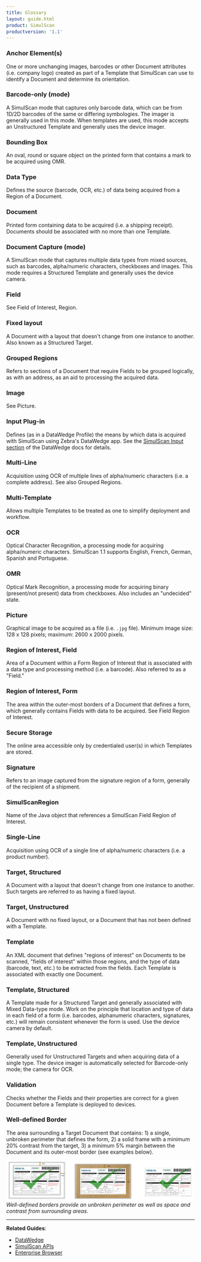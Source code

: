 ```yaml
---
title: Glossary
layout: guide.html
product: SimulScan
productversion: '1.1'
---
```


### Anchor Element(s)
One or more unchanging images, barcodes or other Document attributes (i.e. company logo) created as part of a Template that SimulScan can use to identify a Document and determine its orientation. 

### Barcode-only (mode) 
A SimulScan mode that captures only barcode data, which can be from 1D/2D barcodes of the same or differing symbologies. The imager is generally used in this mode. When templates are used, this mode accepts an Unstructured Template and generally uses the device imager.  

### Bounding Box 
An oval, round or square object on the printed form that contains a mark to be acquired using OMR. 

### Data Type 
Defines the source (barcode, OCR, etc.) of data being acquired from a Region of a Document.

### Document
Printed form containing data to be acquired (i.e. a shipping receipt). Documents should be associated with no more than one Template.

### Document Capture (mode) 
A SimulScan mode that captures multiple data types from mixed sources, such as barcodes, alpha/numeric characters, checkboxes and images. This mode requires a Structured Template and generally uses the device camera.  

### Field
See Field of Interest, Region.

### Fixed layout
A Document with a layout that doesn't change from one instance to another. Also known as a Structured Target. 

### Grouped Regions
Refers to sections of a Document that require Fields to be grouped logically, as with an address, as an aid to processing the acquired data. 

### Image
See Picture. 

### Input Plug-in 
Defines (as in a DataWedge Profile) the means by which data is acquired with SimulScan using Zebra's DataWedge app. See the [SimulScan Input section](../../../../datawedge/6-0/guide/setup/#simulscaninput) of the DataWedge docs for details. 

### Multi-Line 
Acquisition using OCR of multiple lines of alpha/numeric characters (i.e. a complete address). See also Grouped Regions. 

### Multi-Template 
Allows multiple Templates to be treated as one to simplify deployment and workflow. 

### OCR 
Optical Character Recognition, a processing mode for acquiring alpha/numeric characters. SimulScan 1.1 supports English, French, German, Spanish and Portuguese. 

### OMR 
Optical Mark Recognition, a processing mode for acquiring binary (present/not present) data from checkboxes. Also includes an "undecided" state. 

### Picture 
Graphical image to be acquired as a file (i.e. `.jpg` file). Minimum image size: 128 x 128 pixels; maximum: 2600 x 2000 pixels.  

### Region of Interest, Field
Area of a Document within a Form Region of Interest that is associated with a data type and processing method (i.e. a barcode). Also referred to as a "Field." 

### Region of Interest, Form 
The area within the outer-most borders of a Document that defines a form, which generally contains Fields with data to be acquired. See Field Region of Interest. 

### Secure Storage 
The online area accessible only by credentialed user(s) in which Templates are stored. 

### Signature 
Refers to an image captured from the signature region of a form, generally of the recipient of a shipment.

### SimulScanRegion 
Name of the Java object that references a SimulScan Field Region of Interest.   

### Single-Line 
Acquisition using OCR of a single line of alpha/numeric characters (i.e. a product number).

### Target, Structured 
A Document with a layout that doesn't change from one instance to another. Such targets are referred to as having a fixed layout. 

### Target, Unstructured 
A Document with no fixed layout, or a Document that has not been defined with a Template.

### Template 
An XML document that defines "regions of interest" on Documents to be scanned, "fields of interest" within those regions, and the type of data (barcode, text, etc.) to be extracted from the fields. Each Template is associated with exactly one Document. 

### Template, Structured 
A Template made for a Structured Target and generally associated with Mixed Data-type mode. Work on the principle that location and type of data in each field of a form (i.e. barcodes, alphanumeric characters, signatures, etc.) will remain consistent whenever the form is used. Use the device camera by default.  

### Template, Unstructured 
Generally used for Unstructured Targets and when acquiring data of a single type. The device imager is automatically selected for Barcode-only mode; the camera for OCR.  

<!-- 
**Template Persistence -** keeps Templates in sync between a development host and the Template Builder host server. 
-->

### Validation 
Checks whether the Fields and their properties are correct for a given Document before a Template is deployed to devices. 

### Well-defined Border
The area surrounding a Target Document that contains: 1) a single, unbroken perimeter that defines the form, 2) a solid frame with a minimum 20% contrast from the target, 3) a minimum 5% margin between the Document and its outer-most border (see examples below). 

![img](acceptable_borders.png)
_Well-defined borders provide an unbroken perimeter as well as space and contrast from surrounding areas_. 
<br>

-----

**Related Guides**: 

* [DataWedge](../../../../datawedge)
* [SimulScan APIs](../../api)
* [Enterprise Browser](../../../../enterprise-browser)

